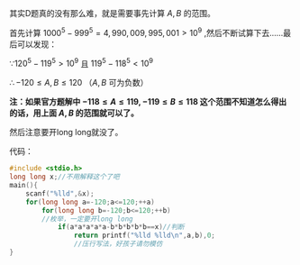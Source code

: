 其实D题真的没有那么难，就是需要事先计算 $A,B$ 的范围。

首先计算 $1000^5-999^5=4,990,009,995,001>10^9$ ,然后不断试算下去……最后可以发现：

$\because 120^5-119^5>10^9$ 且 $119^5-118^5<10^9$

$\therefore -120 \le A,B \le 120$ （$A,B$ 可为负数）

**注：如果官方题解中 $-118 \le A \le 119,-119 \le B \le 118$ 这个范围不知道怎么得出的话，用上面 $A,B$ 的范围就可以了。**

然后注意要开long long就没了。

代码：

```cpp
#include <stdio.h>
long long x;//不用解释这个了吧
main(){
    scanf("%lld",&x);
    for(long long a=-120;a<=120;++a)
        for(long long b=-120;b<=120;++b)
        //枚举，一定要开long long
            if(a*a*a*a*a-b*b*b*b*b==x)//判断
                return printf("%lld %lld\n",a,b),0;
                //压行写法，好孩子请勿模仿
}
```
